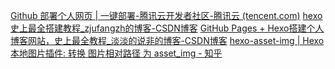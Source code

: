 
[Github 部署个人网页 | 一键部署-腾讯云开发者社区-腾讯云 (tencent.com)](https://cloud.tencent.com/developer/beta/article/1967832)
[hexo史上最全搭建教程_zjufangzh的博客-CSDN博客](https://blog.csdn.net/sinat_37781304/article/details/82729029)
[GitHub Pages + Hexo搭建个人博客网站，史上最全教程_淡淡的说非的博客-CSDN博客](https://blog.csdn.net/yaorongke/article/details/119089190)
[hexo-asset-img | Hexo 本地图片插件: 转换 图片相对路径 为 asset\_img - 知乎](https://zhuanlan.zhihu.com/p/443980981)

